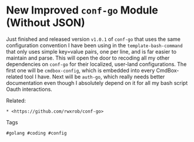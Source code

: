 # New Improved `conf-go` Module (Without JSON)

Just finished and released version `v1.0.1` of `conf-go` that uses the
same configuration convention I have been using in the
`template-bash-command` that only uses simple key=value pairs, one per
line, and is far easier to maintain and parse. This will open the door
to recoding all my other dependencies on `conf-go` for their localized,
user-land configurations. The first one will be `cmdbox-config`, which
is embedded into every CmdBox-related tool I have. Next will be
`auth-go`, which really needs better documentation even though I
absolutely depend on it for all my bash script Oauth interactions.

Related:

    * <https://github.com/rwxrob/conf-go>

Tags

    #golang #coding #config
